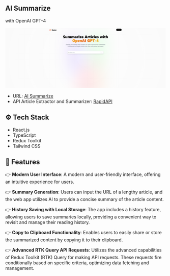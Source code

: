 <h2>AI Summarize</h2>
<p>with OpenAI GPT-4</p>

![](./public/screenshot.png)

- URL: [AI Summarize](https://ai-summarizer-dejansheki.vercel.app/)
- API Article Extractor and Summarizer: [RapidAPI](https://rapidapi.com)

## ⚙️ Tech Stack

- React.js
- TypeScript
- Redux Toolkit
- Tailwind CSS

## 🔋 Features

👉 **Modern User Interface**: A modern and user-friendly interface, offering an intuitive experience for users.

👉 **Summary Generation**: Users can input the URL of a lengthy article, and the web app utilizes AI to provide a concise summary of the article content.

👉 **History Saving with Local Storage**: The app includes a history feature, allowing users to save summaries locally, providing a convenient way to revisit and manage their reading history.

👉 **Copy to Clipboard Functionality**: Enables users to easily share or store the summarized content by copying it to their clipboard.

👉 **Advanced RTK Query API Requests**: Utilizes the advanced capabilities of Redux Toolkit (RTK) Query for making API requests. These requests fire conditionally based on specific criteria, optimizing data fetching and management.
